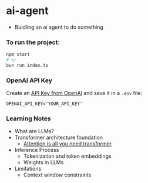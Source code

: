 # ai-agent
- Buidling an ai agent to do something

### To run the project:

```bash
npm start
# or
bun run index.ts
```

### OpenAI API Key

Create an [API Key from OpenAI](https://platform.openai.com/settings/organization/api-keys) and save it in a `.env` file:

```
OPENAI_API_KEY='YOUR_API_KEY'
```


### Learning Notes
- What are LLMs?
- Transformer architecture foundation
    - [Attention is all you need transformer](https://arxiv.org/abs/1706.03762)
- Inference Process
    - Tokenization and token embeddings
    - Weights in LLMs
- Limitations
    - Context window constraints